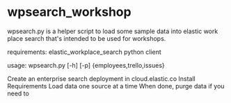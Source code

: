 # wpsearch_workshop

wpsearch.py is a helper script to load some sample data into elastic work place search that's intended to be used for workshops.

requirements: elastic_workplace_search python client

usage: wpsearch.py [-h] [-p] {employees,trello,issues}

Create an enterprise search deployment in cloud.elastic.co
Install Requirements
Load data one source at a time
When done, purge data if you need to




